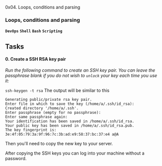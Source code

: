 0x04. Loops, conditions and parsing
### **Loops, conditions and parsing**
**`DevOps`** **`Shell`** **`Bash`** **`Scripting`**

## Tasks
#### **0. Create a SSH RSA key pair**

*Run the following command to create an SSH key pair. You can leave the passphrase blank if you do not wish to `unlock` your key each time you use it:*

`ssh-keygen -t rsa`
The output will be similar to this

```
Generating public/private rsa key pair.
Enter file in which to save the key (/home/a/.ssh/id_rsa): 
Created directory '/home/a/.ssh'.
Enter passphrase (empty for no passphrase): 
Enter same passphrase again: 
Your identification has been saved in /home/a/.ssh/id_rsa.
Your public key has been saved in /home/a/.ssh/id_rsa.pub.
The key fingerprint is:
3e:4f:05:79:3a:9f:96:7c:3b:ad:e9:58:37:bc:37:e4 a@A
```
Then you'll need to copy the new key to your server.

After copying the SSH keys you can log into your machine without a password.

